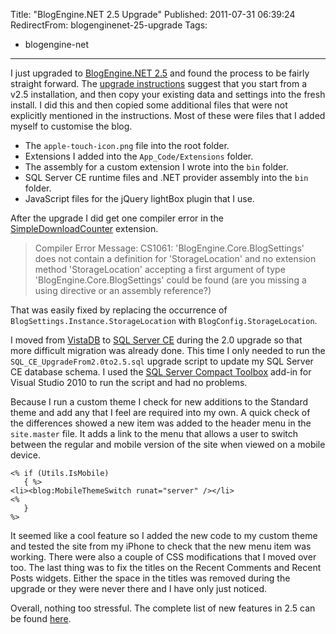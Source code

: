 Title: "BlogEngine.NET 2.5 Upgrade"
Published: 2011-07-31 06:39:24
RedirectFrom: blogenginenet-25-upgrade
Tags:
  - blogengine-net
---
I just upgraded to [BlogEngine.NET 2.5](http://blogengine.codeplex.com/releases/view/69117) and found the process to be fairly straight forward. The [upgrade instructions](http://blogengine.codeplex.com/wikipage?title=Upgrading%20to%20BlogEngine.NET%202.5) suggest that you start from a v2.5 installation, and then copy your existing data and settings into the fresh install. I did this and then copied some additional files that were not explicitly mentioned in the instructions. Most of these were files that I added myself to customise the blog.

-   The `apple-touch-icon.png` file into the root folder.
-   Extensions I added into the `App_Code/Extensions` folder.
-   The assembly for a custom extension I wrote into the `bin` folder.
-   SQL Server CE runtime files and .NET provider assembly into the `bin` folder.
-   JavaScript files for the jQuery lightBox plugin that I use.

After the upgrade I did get one compiler error in the [SimpleDownloadCounter](http://nyveldt.com/blog/post/Simple-BlogEngineNET-Download-Counter-Extension.aspx) extension.

> Compiler Error Message: CS1061: 'BlogEngine.Core.BlogSettings' does not contain a definition for 'StorageLocation' and no extension method 'StorageLocation' accepting a first argument of type 'BlogEngine.Core.BlogSettings' could be found (are you missing a using directive or an assembly reference?)

That was easily fixed by replacing the occurrence of `BlogSettings.Instance.StorageLocation` with `BlogConfig.StorageLocation`.

I moved from [VistaDB](http://www.vistadb.net/) to [SQL Server CE](http://www.microsoft.com/sqlserver/en/us/editions/compact.aspx) during the 2.0 upgrade so that more difficult migration was already done. This time I only needed to run the `SQL_CE_UpgradeFrom2.0to2.5.sql` upgrade script to update my SQL Server CE database schema. I used the [SQL Server Compact Toolbox](http://sqlcetoolbox.codeplex.com/) add-in for Visual Studio 2010 to run the script and had no problems.

Because I run a custom theme I check for new additions to the Standard theme and add any that I feel are required into my own. A quick check of the differences showed a new item was added to the header menu in the `site.master` file. It adds a link to the menu that allows a user to
switch between the regular and mobile version of the site when viewed on a mobile device.

    <% if (Utils.IsMobile)
       { %>
    <li><blog:MobileThemeSwitch runat="server" /></li>
    <%
       }
    %>

It seemed like a cool feature so I added the new code to my custom theme and tested the site from my iPhone to check that the new menu item was working. There were also a couple of CSS modifications that I moved over too. The last thing was to fix the titles on the Recent Comments and Recent Posts widgets. Either the space in the titles was removed during the upgrade or they were never there and I have only just noticed.

Overall, nothing too stressful. The complete list of new features in 2.5 can be found [here](http://dotnetblogengine.net/page/BlogEngineNET-25-Features-Notes.aspx).
